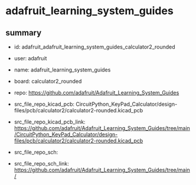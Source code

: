 # adafruit_learning_system_guides
 
## summary 
* id: adafruit_adafruit_learning_system_guides_calculator2_rounded
* user: adafruit
* name: adafruit_learning_system_guides
* board: calculator2_rounded
* repo: https://github.com/adafruit/Adafruit_Learning_System_Guides
* src_file_repo_kicad_pcb: CircuitPython_KeyPad_Calculator/design-files/pcb/calculator2/calculator2-rounded.kicad_pcb
* src_file_repo_kicad_pcb_link: https://github.com/adafruit/Adafruit_Learning_System_Guides/tree/main/CircuitPython_KeyPad_Calculator/design-files/pcb/calculator2/calculator2-rounded.kicad_pcb


* src_file_repo_sch: 
* src_file_repo_sch_link: https://github.com/adafruit/Adafruit_Learning_System_Guides/tree/main/




